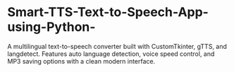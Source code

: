 # Smart-TTS-Text-to-Speech-App-using-Python-
 A multilingual text-to-speech converter built with CustomTkinter, gTTS, and langdetect. Features auto language detection, voice speed control, and MP3 saving options with a clean modern interface.
